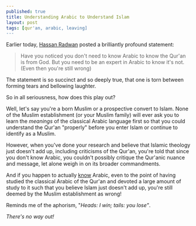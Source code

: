 ```yaml
---
published: true
title: Understanding Arabic to Understand Islam
layout: post
tags: [qur'an, arabic, leaving]
---
```

Earlier today, [Hassan Radwan](https://twitter.com/abdulazizbulbul) posted a brilliantly profound statement:

> Have you noticed you don't need to know Arabic to know the Qur'an is from God. But you need to be an expert in Arabic to know it's not. (Even then you're still wrong)

The statement is so succinct and so deeply true, that one is torn between forming tears and bellowing laughter.

So in all seriousness, how does this play out? 

Well, let's say you're a born Muslim or a prospective convert to Islam. None of the Muslim establishment (or your Muslim family) will ever ask you to learn the _meanings_ of the classical Arabic language first so that you could understand the Qur'an "properly" before you enter Islam or continue to identify as a Muslim.

However, when you've done your research and believe that Islamic theology just doesn't add up, including criticisms of the Qur'an, you're told that since you don't know Arabic, you couldn't possibly critique the Qur'anic nuance and message, let alone weigh in on its broader commandments.

And if you happen to actually [know](https://www.academia.edu/21461211/_My_Ordeal_with_the_Quran_and_God_in_the_Quran._By_Abbas_Abdul_Noor) Arabic, even to the point of having studied the classical Arabic of the Qur'an and devoted a large amount of study to it such that you believe Islam just doesn't add up, you're still deemed by the Muslim establishment as wrong!

Reminds me of the aphorism, "_Heads: I win; tails: you lose"_.

_There's no way out!_